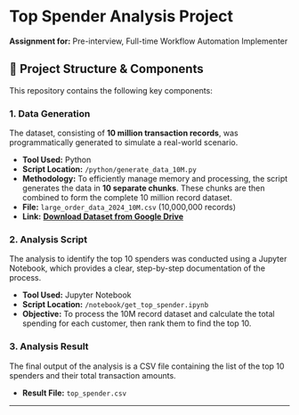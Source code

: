 # Top Spender Analysis Project

**Assignment for:** Pre-interview, Full-time Workflow Automation Implementer

## 📂 Project Structure & Components

This repository contains the following key components:

### 1. Data Generation

The dataset, consisting of **10 million transaction records**, was programmatically generated to simulate a real-world scenario.

* **Tool Used:** Python
* **Script Location:** `/python/generate_data_10M.py`
* **Methodology:** To efficiently manage memory and processing, the script generates the data in **10 separate chunks**. These chunks are then combined to form the complete 10 million record dataset.
* **File:** `large_order_data_2024_10M.csv` (10,000,000 records)
* **Link:** [**Download Dataset from Google Drive**](https://drive.google.com/drive/folders/1jhWFa6HSGFsyMHxMZxaRgeLziqqbZ2KV?usp=sharing)

### 2. Analysis Script

The analysis to identify the top 10 spenders was conducted using a Jupyter Notebook, which provides a clear, step-by-step documentation of the process.

* **Tool Used:** Jupyter Notebook
* **Script Location:** `/notebook/get_top_spender.ipynb`
* **Objective:** To process the 10M record dataset and calculate the total spending for each customer, then rank them to find the top 10.

### 3. Analysis Result

The final output of the analysis is a CSV file containing the list of the top 10 spenders and their total transaction amounts.

* **Result File:** `top_spender.csv`
---
